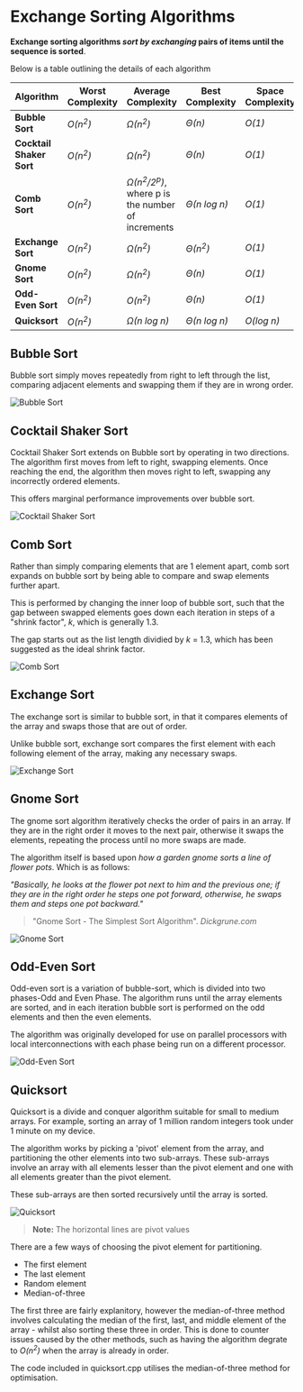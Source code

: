 # Exchange Sorting Algorithms

**Exchange sorting algorithms *sort by exchanging* pairs of items until the sequence is sorted**.

Below is a table outlining the details of each algorithm

|  Algorithm | Worst Complexity  | Average Complexity | Best Complexity   | Space Complexity  | Stable  |
| ------------ | ------------ | ------------ | ------------ | ------------ | ------------ |
| **Bubble Sort**  | *O(n<sup>2</sup>)*  |  *Ω(n<sup>2</sup>)* | *Θ(n)*  |  *O(1)* | Yes  |
| **Cocktail Shaker Sort**  | *O(n<sup>2</sup>)*  | *Ω(n<sup>2</sup>)*  | *Θ(n)*  |  *O(1)* | Yes  |
| **Comb Sort**  |  *O(n<sup>2</sup>)* |  *Ω(n<sup>2</sup>/2<sup>p</sup>)*, where p is the  number of increments | *Θ(n log n)*  | *O(1)*  | No |
|   **Exchange Sort** |  *O(n<sup>2</sup>)* | *Ω(n<sup>2</sup>)*  |  *Θ(n<sup>2</sup>)* |  *O(1)* |   Yes|
|   **Gnome Sort** |  *O(n<sup>2</sup>)* |  *Ω(n<sup>2</sup>)* |  *Θ(n)* |  *O(1)* |  Yes |
|  **Odd-Even Sort** | *O(n<sup>2</sup>)*  |  *O(n<sup>2</sup>)* |  *Θ(n)* | *O(1)*  |  Yes |
| **Quicksort**   | *O(n<sup>2</sup>)*  | *Ω(n log n)*  | *Θ(n log n)*  | *O(log n)*  | No  |

## Bubble Sort
Bubble sort simply moves repeatedly from right to left through the list, comparing adjacent elements and swapping them if they are in wrong order. 

![Bubble Sort](https://upload.wikimedia.org/wikipedia/commons/c/c8/Bubble-sort-example-300px.gif)

## Cocktail Shaker Sort
Cocktail Shaker Sort extends on Bubble sort by operating in two directions. The algorithm first moves from left to right, swapping elements. Once reaching the end, the algorithm then moves right to left, swapping any incorrectly ordered elements.

This offers marginal performance improvements over bubble sort.

![Cocktail Shaker Sort](https://upload.wikimedia.org/wikipedia/commons/e/ef/Sorting_shaker_sort_anim.gif)

## Comb Sort
Rather than simply comparing elements that are 1 element apart, comb sort expands on bubble sort by being able to compare and swap elements further apart.

This is performed by changing the inner loop of bubble sort, such that the gap between swapped elements goes down each iteration in steps of a "shrink factor", *k*, which is generally 1.3.

The gap starts out as the list length dividied by *k* = 1.3, which has been suggested as the ideal shrink factor.

![Comb Sort](https://upload.wikimedia.org/wikipedia/commons/4/46/Comb_sort_demo.gif)

## Exchange Sort
The exchange sort is similar to bubble sort, in that it compares elements of the array and swaps those that are out of order.

Unlike bubble sort, exchange sort compares the first element with each following element of the array, making any necessary swaps.

![Exchange Sort](https://mathbits.com/MathBits/Java/arrays/ExchangeChart.jpg)

## Gnome Sort
The gnome sort algorithm iteratively checks the order of pairs in an array. If they are in the right order it moves to the next pair, otherwise it swaps the elements, repeating the process until no more swaps are made.

The algorithm itself is based upon *how a garden gnome sorts a line of flower pots*. Which is as follows:

*"Basically, he looks at the flower pot next to him and the previous one; if they are in the right order he steps one pot forward, otherwise, he swaps them and steps one pot backward."* 
> "Gnome Sort - The Simplest Sort Algorithm". *Dickgrune.com*

![Gnome Sort](https://upload.wikimedia.org/wikipedia/commons/8/89/Visualization_of_Gnome_sort.gif)

## Odd-Even Sort
Odd-even sort is a variation of bubble-sort, which is divided into two phases-Odd and Even Phase. The algorithm runs until the array elements are sorted, and in each iteration bubble sort is performed on the odd elements and then the even elements. 

The algorithm was originally developed for use on parallel processors with local interconnections with each phase being run on a different processor.

![Odd-Even Sort](https://upload.wikimedia.org/wikipedia/commons/1/1b/Odd_even_sort_animation.gif)

## Quicksort
Quicksort is a divide and conquer algorithm suitable for small to medium arrays. For example, sorting an array of 1 million random integers took under 1 minute on my device.

The algorithm works by picking a 'pivot' element from the array, and partitioning the other elements into two sub-arrays. These sub-arrays involve an array with all elements lesser than the pivot element and one with all elements greater than the pivot element.

These sub-arrays are then sorted recursively until the array is sorted.

![Quicksort](https://upload.wikimedia.org/wikipedia/commons/6/6a/Sorting_quicksort_anim.gif)
> **Note:** The horizontal lines are pivot values

There are a few ways of choosing the pivot element for partitioning.

- The first element
- The last element
- Random element
- Median-of-three

The first three are fairly explanitory, however the median-of-three method involves calculating the median of the first, last, and middle element of the array - whilst also sorting these three in order.
This is done to counter issues caused by the other methods, such as having the algorithm degrate to *O(n<sup>2</sup>)* when the array is already in order.

The code included in quicksort.cpp utilises the median-of-three method for optimisation.

